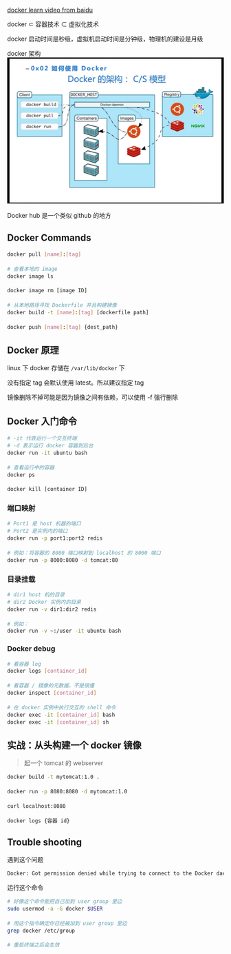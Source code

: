 
[docker learn video from baidu](https://cloud.baidu.com/video-center/video/606)

docker $\subset$ 容器技术 $\subset$ 虚拟化技术

docker 启动时间是秒级，虚拟机启动时间是分钟级，物理机的建设是月级

docker 架构
![alt text](image.png)

Docker hub 是一个类似 github 的地方


## Docker Commands

```bash
docker pull [name]:[tag]

# 查看本地的 image
docker image ls

docker image rm [image ID]

# 从本地路径寻找 Dockerfile 并且构建镜像
docker build -t [name]:[tag] [dockerfile path]

docker push [name]:[tag] {dest_path}
```

## Docker 原理

linux 下 docker 存储在 `/var/lib/docker` 下

没有指定 tag 会默认使用 latest。所以建议指定 tag

镜像删除不掉可能是因为镜像之间有依赖，可以使用 -f 强行删除

## Docker 入门命令

```bash
# -it 代表运行一个交互终端
# -d 表示运行 docker 容器到后台 
docker run -it ubuntu bash

# 查看运行中的容器
docker ps

docker kill [container ID]
```

### 端口映射

```bash
# Port1 是 host 机器的端口
# Port2 是实例内的端口
docker run -p port1:port2 redis

# 例如：将容器的 8080 端口映射到 localhost 的 8000 端口
docker run -p 8000:8080 -d tomcat:80
```

### 目录挂载

```bash
# dir1 host 机的目录
# dir2 Docker 实例内的目录
docker run -v dir1:dir2 redis

# 例如：
docker run -v ~:/user -it ubuntu bash
```

### Docker debug

```bash
# 看容器 log
docker logs [container_id]

# 看容器 / 镜像的元数据，不是很懂
docker inspect [container_id]

# 在 docker 实例中执行交互的 shell 命令
docker exec -it [container_id] bash
docker exec -it [container_id] sh
```

## 实战：从头构建一个 docker 镜像
> 起一个 tomcat 的 webserver

```bash
docker build -t mytomcat:1.0 .

docker run -p 8080:8080 -d mytomcat:1.0

curl localhost:8080

docker logs {容器 id}
```


## Trouble shooting

遇到这个问题
```bash
Docker: Got permission denied while trying to connect to the Docker daemon socket at unix:///var/run/docker.sock
```
运行这个命令
```bash
# 好像这个命令能把自己加到 user group 里边
sudo usermod -a -G docker $USER

# 用这个指令确定你已经被加到 user group 里边
grep docker /etc/group

# 重启终端之后会生效
```




